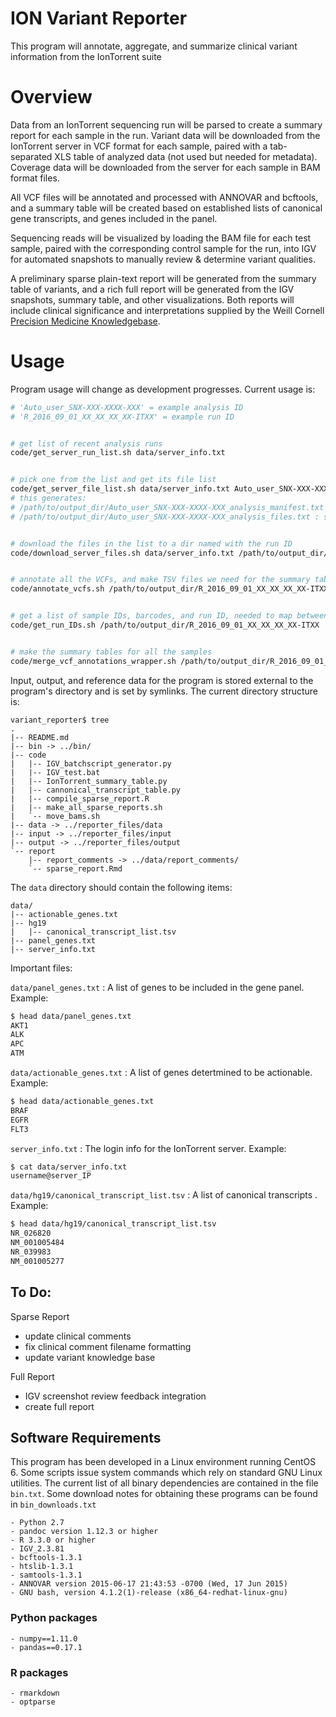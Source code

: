 # ION Variant Reporter 

This program will annotate, aggregate, and summarize clinical variant information from the IonTorrent suite

# Overview

Data from an IonTorrent sequencing run will be parsed to create a summary report for each sample in the run. Variant data will be downloaded from the IonTorrent server in VCF format for each sample, paired with a tab-separated XLS table of analyzed data (not used but needed for metadata). Coverage data will be downloaded from the server for each sample in BAM format files.

All VCF files will be annotated and processed with ANNOVAR and bcftools, and a summary table will be created based on established lists of canonical gene transcripts, and genes included in the panel. 

Sequencing reads will be visualized by loading the BAM file for each test sample, paired with the corresponding control sample for the run, into IGV for automated snapshots to manually review & determine variant qualities. 

A preliminary sparse plain-text report will be generated from the summary table of variants, and a rich full report will be generated from the IGV snapshots, summary table, and other visualizations. Both reports will include clinical significance and interpretations supplied by the Weill Cornell [Precision Medicine Knowledgebase](https://pmkb.weill.cornell.edu/). 


# Usage

Program usage will change as development progresses. Current usage is:

```bash
# 'Auto_user_SNX-XXX-XXXX-XXX' = example analysis ID
# 'R_2016_09_01_XX_XX_XX_XX-ITXX' = example run ID


# get list of recent analysis runs
code/get_server_run_list.sh data/server_info.txt


# pick one from the list and get its file list
code/get_server_file_list.sh data/server_info.txt Auto_user_SNX-XXX-XXXX-XXX /path/to/output_dir
# this generates:
# /path/to/output_dir/Auto_user_SNX-XXX-XXXX-XXX_analysis_manifest.txt : verbose description of files
# /path/to/output_dir/Auto_user_SNX-XXX-XXXX-XXX_analysis_files.txt : simple file list


# download the files in the list to a dir named with the run ID
code/download_server_files.sh data/server_info.txt /path/to/output_dir/Auto_user_SNX-XXX-XXXX-XXX_analysis_files.txt /path/to/output_dir/R_2016_09_01_XX_XX_XX_XX-ITXX


# annotate all the VCFs, and make TSV files we need for the summary tables
code/annotate_vcfs.sh /path/to/output_dir/R_2016_09_01_XX_XX_XX_XX-ITXX


# get a list of sample IDs, barcodes, and run ID, needed to map between Barcode & SampleID in the pipeline
code/get_run_IDs.sh /path/to/output_dir/R_2016_09_01_XX_XX_XX_XX-ITXX


# make the summary tables for all the samples
code/merge_vcf_annotations_wrapper.sh /path/to/output_dir/R_2016_09_01_XX_XX_XX_XX-ITXX
```


Input, output, and reference data for the program is stored external to the program's directory and is set by symlinks. The current directory structure is:

```
variant_reporter$ tree
.
|-- README.md
|-- bin -> ../bin/
|-- code
|   |-- IGV_batchscript_generator.py
|   |-- IGV_test.bat
|   |-- IonTorrent_summary_table.py
|   |-- cannonical_transcript_table.py
|   |-- compile_sparse_report.R
|   |-- make_all_sparse_reports.sh
|   `-- move_bams.sh
|-- data -> ../reporter_files/data
|-- input -> ../reporter_files/input
|-- output -> ../reporter_files/output
`-- report
    |-- report_comments -> ../data/report_comments/
    `-- sparse_report.Rmd
```

The `data` directory should contain the following items:

```
data/
|-- actionable_genes.txt
|-- hg19
|   |-- canonical_transcript_list.tsv
|-- panel_genes.txt
|-- server_info.txt

```

Important files:

`data/panel_genes.txt` : A list of genes to be included in the gene panel. Example:

```bash
$ head data/panel_genes.txt
AKT1
ALK
APC
ATM
```

`data/actionable_genes.txt` : A list of genes detertmined to be actionable. Example:

```bash
$ head data/actionable_genes.txt
BRAF
EGFR
FLT3
```

`server_info.txt` : The login info for the IonTorrent server. Example:

```bash
$ cat data/server_info.txt
username@server_IP
```

`data/hg19/canonical_transcript_list.tsv` : A list of canonical transcripts . Example:

```bash
$ head data/hg19/canonical_transcript_list.tsv
NR_026820
NM_001005484
NR_039983
NM_001005277
```


## To Do:


Sparse Report

- update clinical comments
- fix clinical comment filename formatting
- update variant knowledge base

Full Report

- IGV screenshot review feedback integration
- create full report


## Software Requirements

This program has been developed in a Linux environment running CentOS 6. Some scripts issue system commands which rely on standard GNU Linux utilities. The current list of all binary dependencies are contained in the file `bin.txt`. Some download notes for obtaining these programs can be found in `bin_downloads.txt`

    - Python 2.7
    - pandoc version 1.12.3 or higher
    - R 3.3.0 or higher
    - IGV_2.3.81
    - bcftools-1.3.1
    - htslib-1.3.1
    - samtools-1.3.1
    - ANNOVAR version 2015-06-17 21:43:53 -0700 (Wed, 17 Jun 2015)
    - GNU bash, version 4.1.2(1)-release (x86_64-redhat-linux-gnu)

### Python packages

    - numpy==1.11.0
    - pandas==0.17.1

### R packages

    - rmarkdown
    - optparse
